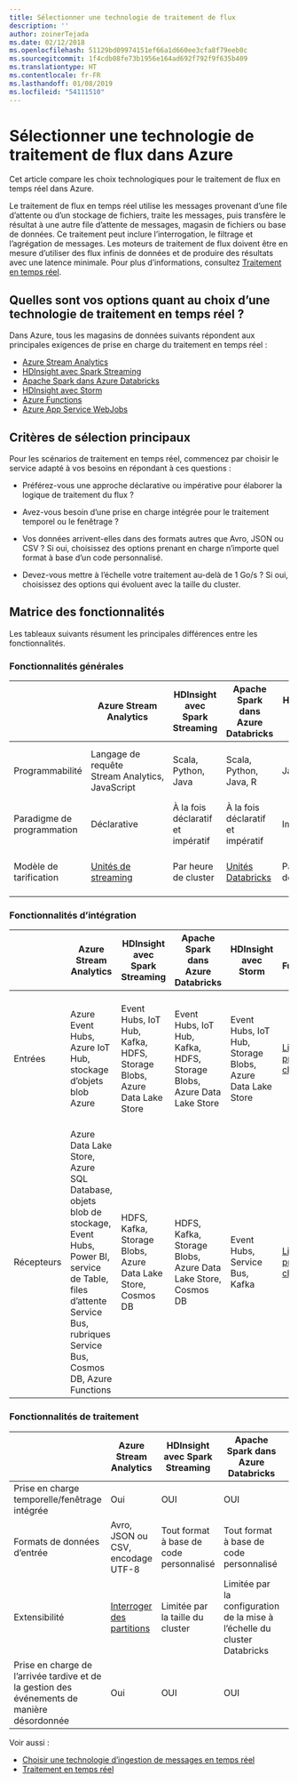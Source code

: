 ```yaml
---
title: Sélectionner une technologie de traitement de flux
description: ''
author: zoinerTejada
ms.date: 02/12/2018
ms.openlocfilehash: 51129bd09974151ef66a1d660ee3cfa8f79eeb0c
ms.sourcegitcommit: 1f4cdb08fe73b1956e164ad692f792f9f635b409
ms.translationtype: HT
ms.contentlocale: fr-FR
ms.lasthandoff: 01/08/2019
ms.locfileid: "54111510"
---
```

# <a name="choosing-a-stream-processing-technology-in-azure"></a>Sélectionner une technologie de traitement de flux dans Azure

Cet article compare les choix technologiques pour le traitement de flux en temps réel dans Azure.

Le traitement de flux en temps réel utilise les messages provenant d’une file d’attente ou d’un stockage de fichiers, traite les messages, puis transfère le résultat à une autre file d’attente de messages, magasin de fichiers ou base de données. Ce traitement peut inclure l’interrogation, le filtrage et l’agrégation de messages. Les moteurs de traitement de flux doivent être en mesure d’utiliser des flux infinis de données et de produire des résultats avec une latence minimale. Pour plus d’informations, consultez [Traitement en temps réel](../big-data/real-time-processing.md).

<!-- markdownlint-disable MD026 -->

## <a name="what-are-your-options-when-choosing-a-technology-for-real-time-processing"></a>Quelles sont vos options quant au choix d’une technologie de traitement en temps réel ?

<!-- markdownlint-enable MD026 -->

Dans Azure, tous les magasins de données suivants répondent aux principales exigences de prise en charge du traitement en temps réel :

- [Azure Stream Analytics](/azure/stream-analytics/)
- [HDInsight avec Spark Streaming](/azure/hdinsight/spark/apache-spark-streaming-overview)
- [Apache Spark dans Azure Databricks](/azure/azure-databricks/)
- [HDInsight avec Storm](/azure/hdinsight/storm/apache-storm-overview)
- [Azure Functions](/azure/azure-functions/functions-overview)
- [Azure App Service WebJobs](/azure/app-service/web-sites-create-web-jobs)

## <a name="key-selection-criteria"></a>Critères de sélection principaux

Pour les scénarios de traitement en temps réel, commencez par choisir le service adapté à vos besoins en répondant à ces questions :

- Préférez-vous une approche déclarative ou impérative pour élaborer la logique de traitement du flux ?

- Avez-vous besoin d’une prise en charge intégrée pour le traitement temporel ou le fenêtrage ?

- Vos données arrivent-elles dans des formats autres que Avro, JSON ou CSV ? Si oui, choisissez des options prenant en charge n’importe quel format à base d’un code personnalisé.

- Devez-vous mettre à l’échelle votre traitement au-delà de 1 Go/s ? Si oui, choisissez des options qui évoluent avec la taille du cluster.

## <a name="capability-matrix"></a>Matrice des fonctionnalités

Les tableaux suivants résument les principales différences entre les fonctionnalités.

### <a name="general-capabilities"></a>Fonctionnalités générales

| | Azure Stream Analytics | HDInsight avec Spark Streaming | Apache Spark dans Azure Databricks | HDInsight avec Storm | Azure Functions | Azure App Service WebJobs |
| --- | --- | --- | --- | --- | --- | --- |
| Programmabilité | Langage de requête Stream Analytics, JavaScript | Scala, Python, Java | Scala, Python, Java, R | Java, C# | C#, F#, Node.js | C#, Node.js, PHP, Java, Python |
| Paradigme de programmation | Déclarative | À la fois déclaratif et impératif | À la fois déclaratif et impératif | Impérative | Impérative | Impérative |
| Modèle de tarification | [Unités de streaming](https://azure.microsoft.com/pricing/details/stream-analytics/) | Par heure de cluster | [Unités Databricks](https://azure.microsoft.com/pricing/details/databricks/) | Par heure de cluster | Par exécution de fonction et consommation de ressources | Par heure de plan App Service |  

### <a name="integration-capabilities"></a>Fonctionnalités d’intégration

| | Azure Stream Analytics | HDInsight avec Spark Streaming | Apache Spark dans Azure Databricks | HDInsight avec Storm | Azure Functions | Azure App Service WebJobs |
| --- | --- | --- | --- | --- | --- | --- |
| Entrées | Azure Event Hubs, Azure IoT Hub, stockage d’objets blob Azure  | Event Hubs, IoT Hub, Kafka, HDFS, Storage Blobs, Azure Data Lake Store  | Event Hubs, IoT Hub, Kafka, HDFS, Storage Blobs, Azure Data Lake Store  | Event Hubs, IoT Hub, Storage Blobs, Azure Data Lake Store  | [Liaisons prises en charge](/azure/azure-functions/functions-triggers-bindings#supported-bindings) | Service Bus, files d’attente de stockage, Storage Blobs, Event Hubs, WebHooks, Cosmos DB, fichiers |
| Récepteurs |  Azure Data Lake Store, Azure SQL Database, objets blob de stockage, Event Hubs, Power BI, service de Table, files d’attente Service Bus, rubriques Service Bus, Cosmos DB, Azure Functions  | HDFS, Kafka, Storage Blobs, Azure Data Lake Store, Cosmos DB | HDFS, Kafka, Storage Blobs, Azure Data Lake Store, Cosmos DB | Event Hubs, Service Bus, Kafka | [Liaisons prises en charge](/azure/azure-functions/functions-triggers-bindings#supported-bindings) | Service Bus, files d’attente de stockage, Storage Blobs, Event Hubs, WebHooks, Cosmos DB, fichiers |

### <a name="processing-capabilities"></a>Fonctionnalités de traitement

| | Azure Stream Analytics | HDInsight avec Spark Streaming | Apache Spark dans Azure Databricks | HDInsight avec Storm | Azure Functions | Azure App Service WebJobs |
| --- | --- | --- | --- | --- | --- | --- |
| Prise en charge temporelle/fenêtrage intégrée | Oui | OUI | OUI | Oui | Non  | Non  |
| Formats de données d’entrée | Avro, JSON ou CSV, encodage UTF-8 | Tout format à base de code personnalisé | Tout format à base de code personnalisé | Tout format à base de code personnalisé | Tout format à base de code personnalisé | Tout format à base de code personnalisé |
| Extensibilité | [Interroger des partitions](/azure/stream-analytics/stream-analytics-parallelization) | Limitée par la taille du cluster | Limitée par la configuration de la mise à l’échelle du cluster Databricks | Limitée par la taille du cluster | Jusqu'à 200 instances d’application de fonction traitées en parallèle | Limitée par la capacité du plan App Service |
| Prise en charge de l’arrivée tardive et de la gestion des événements de manière désordonnée | Oui | OUI | OUI | Oui | Non  | Non  |

Voir aussi :

- [Choisir une technologie d’ingestion de messages en temps réel](./real-time-ingestion.md)
- [Traitement en temps réel](../big-data/real-time-processing.md)
